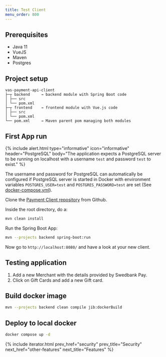 ```yaml
---
title: Test Client
menu_order: 800
---
```


## Prerequisites

*   Java 11
*   VueJS
*   Maven
*   Postgres

## Project setup

```text
vas-payment-api-client
├─┬ backend     → backend module with Spring Boot code
│ ├── src
│ └── pom.xml
├─┬ frontend    → frontend module with Vue.js code
│ ├── src
│ └── pom.xml
└── pom.xml     → Maven parent pom managing both modules
```

## First App run

{% include alert.html type="informative" icon="informative" header="PostgreSQL"
body="The application expects a PostgreSQL server to be running on localhost
with a username `test` and password `test` to exist." %}

The username and password for PostgreSQL can automatically be configured if
PostgreSQL server is started in Docker with environment variables
`POSTGRES_USER=test` and `POSTGRES_PASSWORD=test` are set (See
[docker-compose.yml][docker-compose]).

Clone the [Payment Client repository][payment-client] from Github.

Inside the root directory, do a:

```bash
mvn clean install
```

Run the Spring Boot App:

```bash
mvn --projects backend spring-boot:run
```

Now go to `http://localhost:8080/` and have a look at your new client.

## Testing application

1.  Add a new Merchant with the details provided by Swedbank Pay.
2.  Click on Gift Cards and add a new Gift card.

## Build docker image

```bash
mvn --projects backend clean compile jib:dockerBuild
```

## Deploy to local docker

```bash
docker compose up -d
```

{% include iterator.html prev_href="security"
                         prev_title="Security"
                         next_href="other-features"
                         next_title="Features" %}

[docker-compose]: https://github.com/SwedbankPay/vas-payment-api-client/blob/master/docker-compose.yml
[payment-client]: https://github.com/SwedbankPay/vas-payment-api-client
